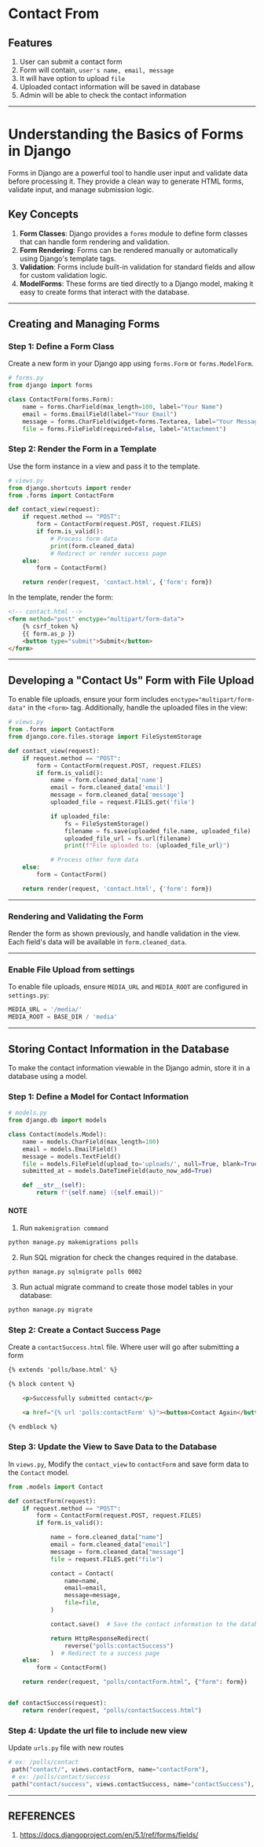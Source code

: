 # Contact From

## Features
1. User can submit a contact form
2. Form will contain, `user's name, email, message`
3. It will have option to upload `file`
4. Uploaded contact information will be saved in database
5. Admin will be able to check the contact information

---

# Understanding the Basics of Forms in Django

Forms in Django are a powerful tool to handle user input and validate data before processing it. They provide a clean way to generate HTML forms, validate input, and manage submission logic.

## Key Concepts

1. **Form Classes**: Django provides a `forms` module to define form classes that can handle form rendering and validation.
2. **Form Rendering**: Forms can be rendered manually or automatically using Django's template tags.
3. **Validation**: Forms include built-in validation for standard fields and allow for custom validation logic.
4. **ModelForms**: These forms are tied directly to a Django model, making it easy to create forms that interact with the database.

---

## Creating and Managing Forms

### Step 1: Define a Form Class

Create a new form in your Django app using `forms.Form` or `forms.ModelForm`.

```python
# forms.py
from django import forms

class ContactForm(forms.Form):
    name = forms.CharField(max_length=100, label="Your Name")
    email = forms.EmailField(label="Your Email")
    message = forms.CharField(widget=forms.Textarea, label="Your Message")
    file = forms.FileField(required=False, label="Attachment")
```

### Step 2: Render the Form in a Template

Use the form instance in a view and pass it to the template.

```python
# views.py
from django.shortcuts import render
from .forms import ContactForm

def contact_view(request):
    if request.method == "POST":
        form = ContactForm(request.POST, request.FILES)
        if form.is_valid():
            # Process form data
            print(form.cleaned_data)
            # Redirect or render success page
    else:
        form = ContactForm()

    return render(request, 'contact.html', {'form': form})
```

In the template, render the form:

```html
<!-- contact.html -->
<form method="post" enctype="multipart/form-data">
    {% csrf_token %}
    {{ form.as_p }}
    <button type="submit">Submit</button>
</form>
```
---

## Developing a "Contact Us" Form with File Upload

To enable file uploads, ensure your form includes `enctype="multipart/form-data"` in the `<form>` tag. Additionally, handle the uploaded files in the view:

```python
# views.py
from .forms import ContactForm
from django.core.files.storage import FileSystemStorage

def contact_view(request):
    if request.method == "POST":
        form = ContactForm(request.POST, request.FILES)
        if form.is_valid():
            name = form.cleaned_data['name']
            email = form.cleaned_data['email']
            message = form.cleaned_data['message']
            uploaded_file = request.FILES.get('file')

            if uploaded_file:
                fs = FileSystemStorage()
                filename = fs.save(uploaded_file.name, uploaded_file)
                uploaded_file_url = fs.url(filename)
                print(f"File uploaded to: {uploaded_file_url}")

            # Process other form data
    else:
        form = ContactForm()

    return render(request, 'contact.html', {'form': form})
```

---

### Rendering and Validating the Form

Render the form as shown previously, and handle validation in the view. Each field's data will be available in `form.cleaned_data`.

---

### Enable File Upload from settings

To enable file uploads, ensure `MEDIA_URL` and `MEDIA_ROOT` are configured in `settings.py`:
  ```python
  MEDIA_URL = '/media/'
  MEDIA_ROOT = BASE_DIR / 'media'
  ```
---

## Storing Contact Information in the Database

To make the contact information viewable in the Django admin, store it in a database using a model.

### Step 1: Define a Model for Contact Information

```python
# models.py
from django.db import models

class Contact(models.Model):
    name = models.CharField(max_length=100)
    email = models.EmailField()
    message = models.TextField()
    file = models.FileField(upload_to='uploads/', null=True, blank=True)
    submitted_at = models.DateTimeField(auto_now_add=True)

    def __str__(self):
        return f"{self.name} ({self.email})"
```

#### NOTE
1. Run `makemigration command`
```bash
python manage.py makemigrations polls
```
2. Run SQL migration for check the changes required in the database.
```bash
python manage.py sqlmigrate polls 0002
```
3. Run actual migrate command to create those model tables in your database:
```bash
python manage.py migrate
```

### Step 2: Create a Contact Success Page

Create a `contactSuccess.html` file. Where user will go after submitting a form

```html
{% extends 'polls/base.html' %}

{% block content %}

    <p>Successfully submitted contact</p>

    <a href="{% url 'polls:contactForm' %}"><button>Contact Again</button></a>

{% endblock %}
```

### Step 3: Update the View to Save Data to the Database

In `views.py`, Modify the `contact_view` to `contactForm` and save form data to the `Contact` model.

```python
from .models import Contact

def contactForm(request):
    if request.method == "POST":
        form = ContactForm(request.POST, request.FILES)
        if form.is_valid():

            name = form.cleaned_data["name"]
            email = form.cleaned_data["email"]
            message = form.cleaned_data["message"]
            file = request.FILES.get("file")

            contact = Contact(
                name=name,
                email=email,
                message=message,
                file=file,
            )

            contact.save()  # Save the contact information to the database

            return HttpResponseRedirect(
                reverse("polls:contactSuccess")
            )  # Redirect to a success page
    else:
        form = ContactForm()

    return render(request, "polls/contactForm.html", {"form": form})


def contactSuccess(request):
    return render(request, "polls/contactSuccess.html")
```

### Step 4: Update the url file to include new view

Update `urls.py` file with new routes

```python
# ex: /polls/contact
 path("contact/", views.contactForm, name="contactForm"),
 # ex: /polls/contact/success
 path("contact/success", views.contactSuccess, name="contactSuccess"),
```
---


## REFERENCES
1. https://docs.djangoproject.com/en/5.1/ref/forms/fields/

